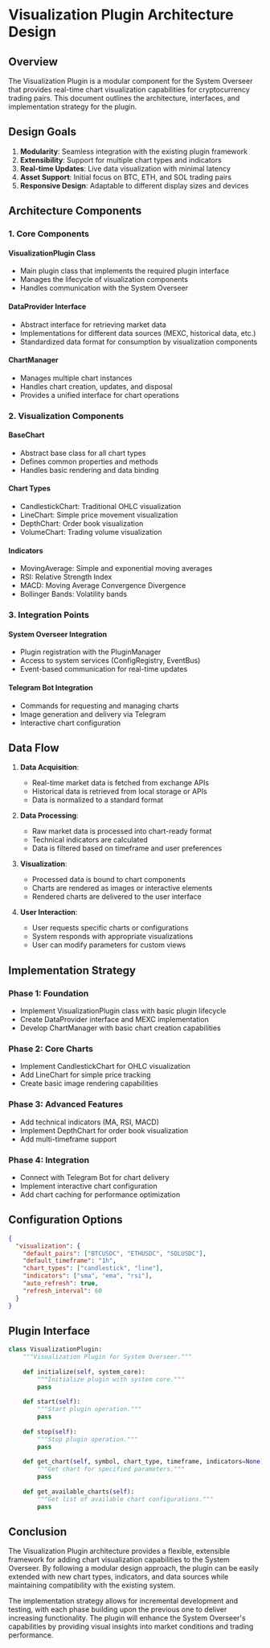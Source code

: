 # Visualization Plugin Architecture Design

## Overview

The Visualization Plugin is a modular component for the System Overseer that provides real-time chart visualization capabilities for cryptocurrency trading pairs. This document outlines the architecture, interfaces, and implementation strategy for the plugin.

## Design Goals

1. **Modularity**: Seamless integration with the existing plugin framework
2. **Extensibility**: Support for multiple chart types and indicators
3. **Real-time Updates**: Live data visualization with minimal latency
4. **Asset Support**: Initial focus on BTC, ETH, and SOL trading pairs
5. **Responsive Design**: Adaptable to different display sizes and devices

## Architecture Components

### 1. Core Components

#### VisualizationPlugin Class
- Main plugin class that implements the required plugin interface
- Manages the lifecycle of visualization components
- Handles communication with the System Overseer

#### DataProvider Interface
- Abstract interface for retrieving market data
- Implementations for different data sources (MEXC, historical data, etc.)
- Standardized data format for consumption by visualization components

#### ChartManager
- Manages multiple chart instances
- Handles chart creation, updates, and disposal
- Provides a unified interface for chart operations

### 2. Visualization Components

#### BaseChart
- Abstract base class for all chart types
- Defines common properties and methods
- Handles basic rendering and data binding

#### Chart Types
- CandlestickChart: Traditional OHLC visualization
- LineChart: Simple price movement visualization
- DepthChart: Order book visualization
- VolumeChart: Trading volume visualization

#### Indicators
- MovingAverage: Simple and exponential moving averages
- RSI: Relative Strength Index
- MACD: Moving Average Convergence Divergence
- Bollinger Bands: Volatility bands

### 3. Integration Points

#### System Overseer Integration
- Plugin registration with the PluginManager
- Access to system services (ConfigRegistry, EventBus)
- Event-based communication for real-time updates

#### Telegram Bot Integration
- Commands for requesting and managing charts
- Image generation and delivery via Telegram
- Interactive chart configuration

## Data Flow

1. **Data Acquisition**:
   - Real-time market data is fetched from exchange APIs
   - Historical data is retrieved from local storage or APIs
   - Data is normalized to a standard format

2. **Data Processing**:
   - Raw market data is processed into chart-ready format
   - Technical indicators are calculated
   - Data is filtered based on timeframe and user preferences

3. **Visualization**:
   - Processed data is bound to chart components
   - Charts are rendered as images or interactive elements
   - Rendered charts are delivered to the user interface

4. **User Interaction**:
   - User requests specific charts or configurations
   - System responds with appropriate visualizations
   - User can modify parameters for custom views

## Implementation Strategy

### Phase 1: Foundation
- Implement VisualizationPlugin class with basic plugin lifecycle
- Create DataProvider interface and MEXC implementation
- Develop ChartManager with basic chart creation capabilities

### Phase 2: Core Charts
- Implement CandlestickChart for OHLC visualization
- Add LineChart for simple price tracking
- Create basic image rendering capabilities

### Phase 3: Advanced Features
- Add technical indicators (MA, RSI, MACD)
- Implement DepthChart for order book visualization
- Add multi-timeframe support

### Phase 4: Integration
- Connect with Telegram Bot for chart delivery
- Implement interactive chart configuration
- Add chart caching for performance optimization

## Configuration Options

```json
{
  "visualization": {
    "default_pairs": ["BTCUSDC", "ETHUSDC", "SOLUSDC"],
    "default_timeframe": "1h",
    "chart_types": ["candlestick", "line"],
    "indicators": ["sma", "ema", "rsi"],
    "auto_refresh": true,
    "refresh_interval": 60
  }
}
```

## Plugin Interface

```python
class VisualizationPlugin:
    """Visualization Plugin for System Overseer."""
    
    def initialize(self, system_core):
        """Initialize plugin with system core."""
        pass
    
    def start(self):
        """Start plugin operation."""
        pass
    
    def stop(self):
        """Stop plugin operation."""
        pass
    
    def get_chart(self, symbol, chart_type, timeframe, indicators=None):
        """Get chart for specified parameters."""
        pass
    
    def get_available_charts(self):
        """Get list of available chart configurations."""
        pass
```

## Conclusion

The Visualization Plugin architecture provides a flexible, extensible framework for adding chart visualization capabilities to the System Overseer. By following a modular design approach, the plugin can be easily extended with new chart types, indicators, and data sources while maintaining compatibility with the existing system.

The implementation strategy allows for incremental development and testing, with each phase building upon the previous one to deliver increasing functionality. The plugin will enhance the System Overseer's capabilities by providing visual insights into market conditions and trading performance.
